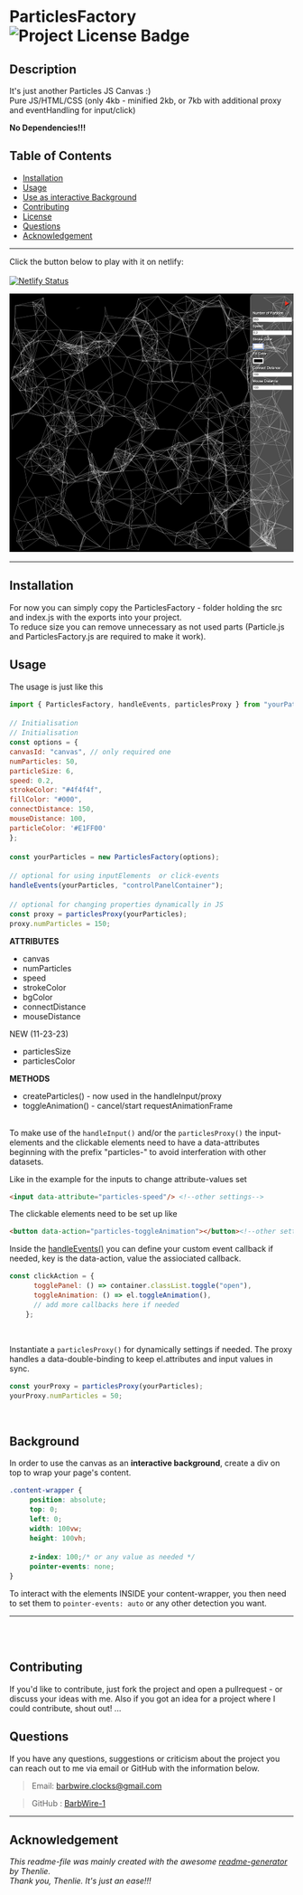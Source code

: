
  # ParticlesFactory  ![Project License Badge](https://img.shields.io/badge/license-MIT-brightgreen)

  ## Description

  It's just another Particles JS Canvas :)<br>
  Pure JS/HTML/CSS (only 4kb - minified 2kb, or 7kb with additional proxy and eventHandling for input/click)

  **No Dependencies!!!**

  ## Table of Contents

  * [Installation](#Installation)
  * [Usage](#Usage)
  * [Use as interactive Background](#Background)
  * [Contributing](#Contributing)
  * [License](LICENSE)
  * [Questions](#Questions)
  * [Acknowledgement](#Acknowledgement)

  ***
  Click the button below to play with it on netlify:<br><br>
  [![Netlify Status](https://api.netlify.com/api/v1/badges/ba7818d0-76da-49a3-bd61-e75e9c130101/deploy-status)](https://particles-factory.netlify.app/)

![PartilesFactory_Image](/Particles-Factory.png)
***


## Installation
For now you can simply copy the ParticlesFactory - folder holding the src and index.js with the exports into your project.<br>
To reduce size you can remove unnecessary as not used parts (Particle.js and ParticlesFactory.js are required to make it work).
&nbsp;

  ## Usage

  The usage is just like this
  ```js
  import { ParticlesFactory, handleEvents, particlesProxy } from "yourPathTo/ParticlesFactory/index.js";

// Initialisation
// Initialisation
const options = {
  canvasId: "canvas", // only required one
  numParticles: 50,
  particleSize: 6,
  speed: 0.2,
  strokeColor: "#4f4f4f",
  fillColor: "#000",
  connectDistance: 150,
  mouseDistance: 100,
  particleColor: '#E1FF00'
};

const yourParticles = new ParticlesFactory(options);

// optional for using inputElements  or click-events
handleEvents(yourParticles, "controlPanelContainer");

// optional for changing properties dynamically in JS
const proxy = particlesProxy(yourParticles);
proxy.numParticles = 150;
```

**ATTRIBUTES**

* canvas
* numParticles
* speed
* strokeColor
* bgColor
* connectDistance
* mouseDistance

NEW (11-23-23)
* particlesSize
* particlesColor


**METHODS**

* createParticles() - now used in the handleInput/proxy
* toggleAnimation() - cancel/start requestAnimationFrame
<br><br>


To make use of the `handleInput()` and/or the `particlesProxy()` the input-elements and the clickable elements need to have a data-attributes beginning with the prefix "particles-" to avoid interferation with other datasets.

Like in the example for the inputs to change attribute-values set


```html
<input data-attribute="particles-speed"/> <!--other settings-->
```

The clickable elements need to be set up like

```html
<button data-action="particles-toggleAnimation"></button><!--other settings-->
```

Inside the [handleEvents()](./ParticlesFactory/src/handleEvents.js) you can define your custom event callback if needed, key is the data-action, value the assiociated callback.
<br>

```js
const clickAction = {
      togglePanel: () => container.classList.toggle("open"),
      toggleAnimation: () => el.toggleAnimation(),
      // add more callbacks here if needed
    };
```
<br>


Instantiate a `particlesProxy()` for dynamically settings if needed.
The proxy handles a data-double-binding to keep el.attributes and input values in sync.
```js
const yourProxy = particlesProxy(yourParticles);
yourProxy.numParticles = 50;
```
<br>


## Background
In order to use the canvas as an **interactive background**, create a div on top to wrap your page's content.

```css
.content-wrapper {
     position: absolute;
     top: 0;
     left: 0;
     width: 100vw;
     height: 100vh;

     z-index: 100;/* or any value as needed */
     pointer-events: none;
}
```

To interact with the elements INSIDE your content-wrapper, you then need to set them to `pointer-events: auto` or any other detection you want.
***
<br><br>
  ## Contributing

If you'd like to contribute, just fork the project and open a pullrequest - or discuss your ideas with me. Also if you got an idea for a project where I could contribute, shout out! ...



## Questions
If you have any questions, suggestions or criticism about the project you can reach out to me via email or GitHub with the information below.

>Email: barbwire.clocks@gmail.com

>GitHub : [BarbWire-1](https://github.com/BarbWire-1)

***

## Acknowledgement
*This readme-file was mainly created with the awesome
[readme-generator](https://github.com/Thenlie/readme-generator) by Thenlie.<br>
Thank you, Thenlie. It's just an ease!!!*
